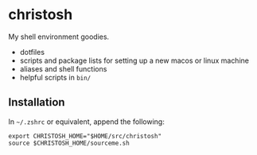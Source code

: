 christosh
=========

My shell environment goodies.

* dotfiles
* scripts and package lists for setting up a new macos or linux machine
* aliases and shell functions
* helpful scripts in `bin/`

## Installation

In `~/.zshrc` or equivalent, append the following:

```shell
export CHRISTOSH_HOME="$HOME/src/christosh"
source $CHRISTOSH_HOME/sourceme.sh
```